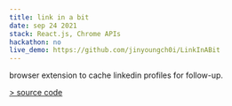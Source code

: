 ```yaml
---
title: link in a bit
date: sep 24 2021
stack: React.js, Chrome APIs
hackathon: no
live_demo: https://github.com/jinyoungch0i/LinkInABit
---
```


browser extension to cache linkedin profiles for follow-up.

[> source code](https://github.com/jinyoungch0i/LinkInABit)
